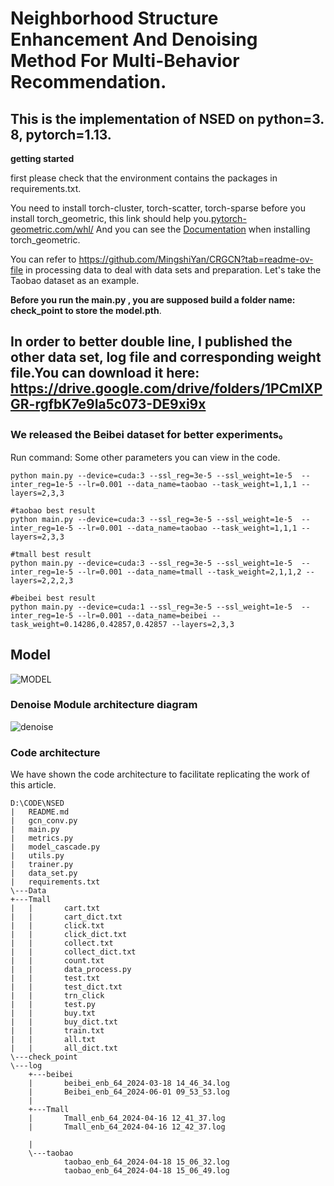 # Neighborhood Structure Enhancement And Denoising Method For Multi-Behavior Recommendation.

## This is the implementation of NSED on python=3. 8, pytorch=1.13.

**getting started**

first please check that the environment contains the packages in requirements.txt.

 You need to install torch-cluster, torch-scatter, torch-sparse before you install torch_geometric, this link should help you.[pytorch-geometric.com/whl/](https://pytorch-geometric.com/whl/) And you can see the [Documentation](https://github.com/rusty1s/pytorch_scatter) when installing torch_geometric.

You can refer to https://github.com/MingshiYan/CRGCN?tab=readme-ov-file in processing data to deal with data sets and preparation. Let's take the Taobao dataset as an example.

**Before you run the main.py , you are supposed build a folder name: check_point to store the model.pth**.

## In order to better double line, I published the other data set, log file and corresponding weight file.You can download it here: https://drive.google.com/drive/folders/1PCmlXPGR-rgfbK7e9Ia5c073-DE9xi9x 
### We released the Beibei dataset for better experiments。
Run command: Some other parameters you can view in the code.
```
python main.py --device=cuda:3 --ssl_reg=3e-5 --ssl_weight=1e-5  --inter_reg=1e-5 --lr=0.001 --data_name=taobao --task_weight=1,1,1 --layers=2,3,3
```



```
#taobao best result
python main.py --device=cuda:3 --ssl_reg=3e-5 --ssl_weight=1e-5  --inter_reg=1e-5 --lr=0.001 --data_name=taobao --task_weight=1,1,1 --layers=2,3,3

#tmall best result
python main.py --device=cuda:3 --ssl_reg=3e-5 --ssl_weight=1e-5  --inter_reg=1e-5 --lr=0.001 --data_name=tmall --task_weight=2,1,1,2 --layers=2,2,2,3

#beibei best result
python main.py --device=cuda:1 --ssl_reg=3e-5 --ssl_weight=1e-5  --inter_reg=1e-5 --lr=0.001 --data_name=beibei --task_weight=0.14286,0.42857,0.42857 --layers=2,3,3
```



## Model 

![MODEL](https://github.com/spider-123456/NSED/assets/73099091/34e7d268-6cec-47a9-b47c-85b51bea530b)


### Denoise Module architecture diagram

![denoise](https://github.com/spider-123456/NSED/assets/73099091/1ea07d17-bca3-4a35-b916-bf2724a0ee07)



### Code architecture

We have shown the code architecture to facilitate replicating the work of this article.

```
D:\CODE\NSED
|   README.md
|   gcn_conv.py
|   main.py
|   metrics.py
|   model_cascade.py
|   utils.py
|   trainer.py
|   data_set.py
|   requirements.txt
\---Data
+---Tmall
|   |       cart.txt
|   |       cart_dict.txt
|   |       click.txt
|   |       click_dict.txt
|   |       collect.txt
|   |       collect_dict.txt
|   |       count.txt
|   |       data_process.py
|   |       test.txt
|   |       test_dict.txt
|   |       trn_click
|   |       test.py
|   |       buy.txt
|   |       buy_dict.txt
|   |       train.txt
|   |       all.txt
|   |       all_dict.txt  
\---check_point  
\---log
    +---beibei
    |       beibei_enb_64_2024-03-18 14_46_34.log
    |       Beibei_enb_64_2024-06-01 09_53_53.log
    |       
    +---Tmall
    |       Tmall_enb_64_2024-04-16 12_41_37.log
    |       Tmall_enb_64_2024-04-16 12_42_37.log

    |       
    \---taobao
            taobao_enb_64_2024-04-18 15_06_32.log
            taobao_enb_64_2024-04-18 15_06_49.log
```


